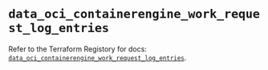 # `data_oci_containerengine_work_request_log_entries`

Refer to the Terraform Registory for docs: [`data_oci_containerengine_work_request_log_entries`](https://registry.terraform.io/providers/oracle/oci/6.18.0/docs/data-sources/containerengine_work_request_log_entries).
